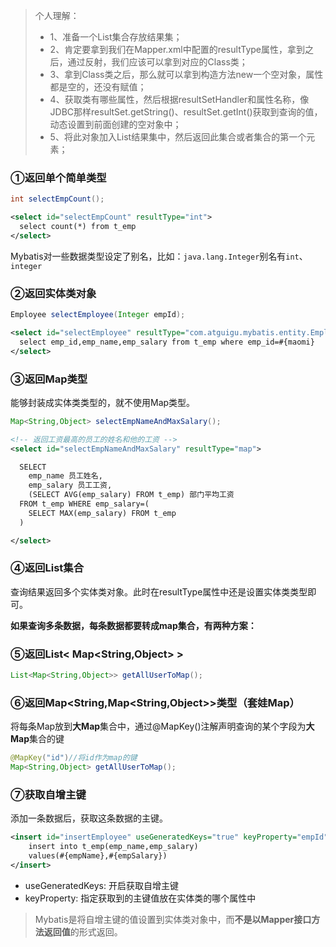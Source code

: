 > 个人理解：
>
> - 1、准备一个List集合存放结果集；
> - 2、肯定要拿到我们在Mapper.xml中配置的resultType属性，拿到之后，通过反射，我们应该可以拿到对应的Class类；
> - 3、拿到Class类之后，那么就可以拿到构造方法new一个空对象，属性都是空的，还没有赋值；
> - 4、获取类有哪些属性，然后根据resultSetHandler和属性名称，像JDBC那样resultSet.getString()、resultSet.getInt()获取到查询的值，动态设置到前面创建的空对象中；
> - 5、将此对象加入List结果集中，然后返回此集合或者集合的第一个元素；



### ①返回单个简单类型

```Java
int selectEmpCount();
```

```XML
<select id="selectEmpCount" resultType="int">
  select count(*) from t_emp
</select>
```

Mybatis对一些数据类型设定了别名，比如：`java.lang.Integer`别名有`int`、`integer`



### ②返回实体类对象

```Java
Employee selectEmployee(Integer empId);
```

```XML
<select id="selectEmployee" resultType="com.atguigu.mybatis.entity.Employee">
  select emp_id,emp_name,emp_salary from t_emp where emp_id=#{maomi}
</select>
```



### ③返回Map类型

能够封装成实体类类型的，就不使用Map类型。

```Java
Map<String,Object> selectEmpNameAndMaxSalary();
```

```XML
<!-- 返回工资最高的员工的姓名和他的工资 -->
<select id="selectEmpNameAndMaxSalary" resultType="map">

  SELECT
    emp_name 员工姓名,
    emp_salary 员工工资,
    (SELECT AVG(emp_salary) FROM t_emp) 部门平均工资
  FROM t_emp WHERE emp_salary=(
    SELECT MAX(emp_salary) FROM t_emp
  )

</select>
```



### ④返回List集合

查询结果返回多个实体类对象。此时在resultType属性中还是设置实体类类型即可。



**如果查询多条数据，每条数据都要转成map集合，有两种方案：**

### ⑤返回List< Map<String,Object> >

```java
List<Map<String,Object>> getAllUserToMap();
```



### ⑥返回Map<String,Map<String,Object>>类型（套娃Map）

将每条Map放到**大Map**集合中，通过@MapKey()注解声明查询的某个字段为**大Map**集合的键

```java
@MapKey("id")//将id作为map的键
Map<String,Object> getAllUserToMap();
```



### ⑦获取自增主键

添加一条数据后，获取这条数据的主键。

```xml
<insert id="insertEmployee" useGeneratedKeys="true" keyProperty="empId">
    insert into t_emp(emp_name,emp_salary)
    values(#{empName},#{empSalary})
</insert>
```

- useGeneratedKeys: 开启获取自增主键
- keyProperty: 指定获取到的主键值放在实体类的哪个属性中

> Mybatis是将自增主键的值设置到实体类对象中，而**不是以Mapper接口方法返回值**的形式返回。
